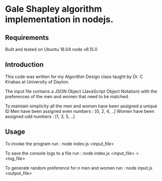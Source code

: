 # Gale Shapley algorithm implementation in nodejs.

## Requirements 
Built and tested on Ubuntu 18.04
node v8.15.0

## Introduction
This code was written for my Algorithm Design class taught by Dr. C Kirabas
at University of Dayton.

The input file contains a JSON Object (JavaScript Object Notation) with
the preferences of the men and women that need to be matched.

To maintain simplicity all the men and women have been assigned a unique ID
Men have been assigned even numbers  : [0, 2, 4, ..]
Women have been assigned odd numbers : [1, 3, 5, ..]

## Usage
To invoke the program run :
node index.js <input_file>

To save the console logs to a file run :
node index.js <input_file>   >   <log_file>

To generate random preference for n men and women run :
node input.js <output_file> <n>
